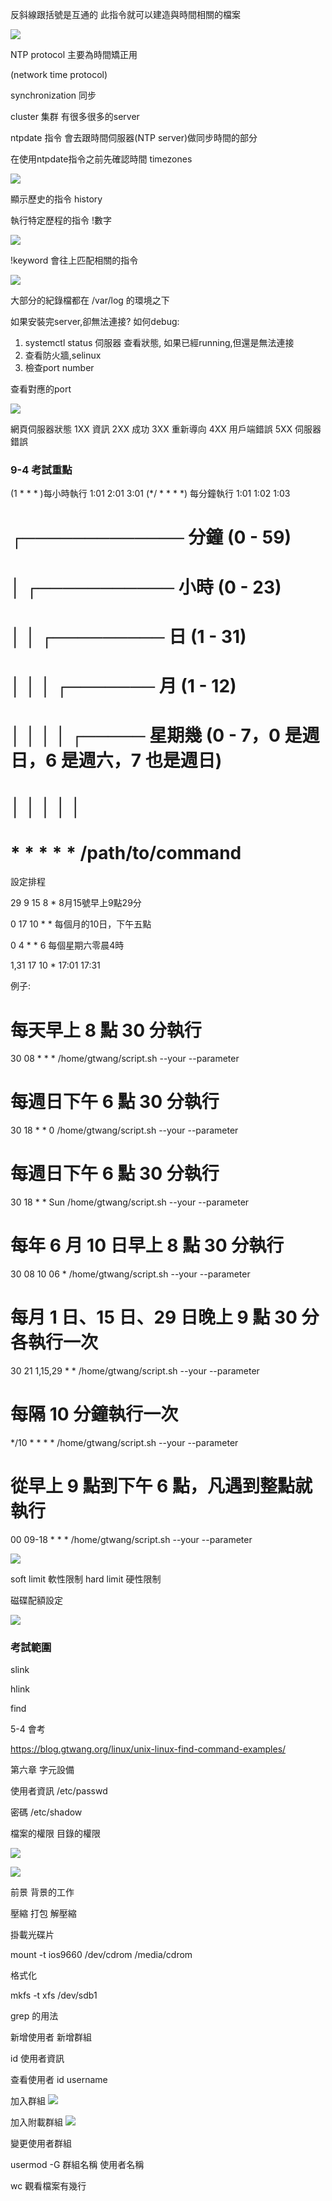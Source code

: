 反斜線跟括號是互通的 此指令就可以建造與時間相關的檔案

![](https://hackmd.io/_uploads/rJ0ay0MU2.jpg)

NTP protocol 主要為時間矯正用

(network time protocol)

synchronization 同步

cluster 集群 有很多很多的server

ntpdate 指令 會去跟時間伺服器(NTP server)做同步時間的部分

在使用ntpdate指令之前先確認時間 timezones

![](https://hackmd.io/_uploads/BJslfAfI3.jpg)

顯示歷史的指令 history

執行特定歷程的指令 !數字

![](https://hackmd.io/_uploads/HJePzAfI3.jpg)

!keyword 會往上匹配相關的指令

![](https://hackmd.io/_uploads/r1TV7RGL3.jpg)

大部分的紀錄檔都在 /var/log 的環境之下 

如果安裝完server,卻無法連接? 如何debug:

1. systemctl status 伺服器  查看狀態, 如果已經running,但還是無法連接
2. 查看防火牆,selinux
3. 檢查port number

查看對應的port

![](https://hackmd.io/_uploads/HkefrRfU2.jpg)

網頁伺服器狀態
1XX 資訊
2XX 成功
3XX 重新導向
4XX 用戶端錯誤
5XX 伺服器錯誤

### 9-4 考試重點

(1 * * * )每小時執行 1:01 2:01 3:01
(*/ * * * *) 每分鐘執行 1:01 1:02 1:03

# ┌───────────── 分鐘   (0 - 59)
# │ ┌─────────── 小時   (0 - 23)
# │ │ ┌───────── 日     (1 - 31)
# │ │ │ ┌─────── 月     (1 - 12)
# │ │ │ │ ┌───── 星期幾 (0 - 7，0 是週日，6 是週六，7 也是週日)
# │ │ │ │ │
# * * * * * /path/to/command

設定排程

29 9 15 8 * 8月15號早上9點29分

0 17 10 * * 每個月的10日，下午五點

0 4 * * 6 每個星期六零晨4時

1,31 17 10 * 17:01 17:31

例子:

# 每天早上 8 點 30 分執行
30 08 * * * /home/gtwang/script.sh --your --parameter

# 每週日下午 6 點 30 分執行
30 18 * * 0 /home/gtwang/script.sh --your --parameter

# 每週日下午 6 點 30 分執行
30 18 * * Sun /home/gtwang/script.sh --your --parameter

# 每年 6 月 10 日早上 8 點 30 分執行
30 08 10 06 * /home/gtwang/script.sh --your --parameter

# 每月 1 日、15 日、29 日晚上 9 點 30 分各執行一次
30 21 1,15,29 * * /home/gtwang/script.sh --your --parameter

# 每隔 10 分鐘執行一次
*/10 * * * * /home/gtwang/script.sh --your --parameter

# 從早上 9 點到下午 6 點，凡遇到整點就執行
00 09-18 * * * /home/gtwang/script.sh --your --parameter

![](https://hackmd.io/_uploads/S1MD-kXI3.jpg)

soft limit 軟性限制 hard limit 硬性限制

磁碟配額設定

![](https://hackmd.io/_uploads/rJtuPJmUh.jpg)

### 考試範圍 

slink

hlink

find

5-4 會考

https://blog.gtwang.org/linux/unix-linux-find-command-examples/

第六章 字元設備

使用者資訊 /etc/passwd

密碼 /etc/shadow

檔案的權限 目錄的權限 

![](https://hackmd.io/_uploads/rkHKWg7L3.jpg)

![](https://hackmd.io/_uploads/SyH5Wx7Un.jpg)

前景 背景的工作

壓縮 打包 解壓縮

掛載光碟片

mount -t ios9660 /dev/cdrom /media/cdrom

格式化

mkfs -t xfs /dev/sdb1

grep 的用法

新增使用者 新增群組

id 使用者資訊

查看使用者
id username

加入群組
![](https://hackmd.io/_uploads/S1erFG05Lh.png)

加入附載群組
![](https://hackmd.io/_uploads/B1mqMCqU3.png)

變更使用者群組

usermod -G 群組名稱 使用者名稱

wc 觀看檔案有幾行
